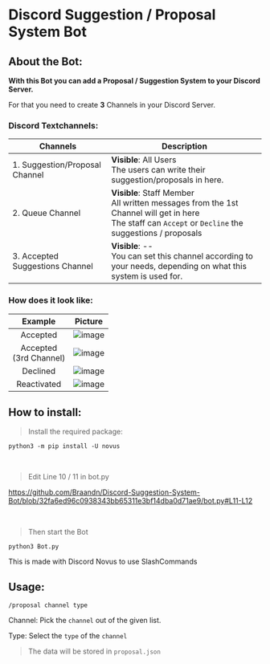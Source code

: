 # Discord Suggestion / Proposal System Bot

## About the Bot:
**With this Bot you can add a Proposal / Suggestion System to your Discord Server.**

For that you need to create **3** Channels in your Discord Server.


### Discord Textchannels:

| Channels  | Description |
| ------------- | ------------- |
| 1. Suggestion/Proposal Channel  | **Visible**: All Users <br> The users can write their suggestion/proposals in here.|
| 2. Queue Channel  | **Visible**: Staff Member <br> All written messages from the 1st Channel will get in here <br> The staff can `Accept` or `Decline` the suggestions / proposals |
| 3. Accepted Suggestions Channel | **Visible**: -- <br> You can set this channel according to your needs, depending on what this system is used for.|

### How does it look like:

| Example  | Picture |
| :---: | :---: |
| Accepted  | ![image](https://user-images.githubusercontent.com/5453796/167943569-efaec8c5-1546-432d-9446-7707807772e4.png)  |
| Accepted <br> (3rd Channel) | ![image](https://user-images.githubusercontent.com/5453796/167943973-0b3e0170-e395-4dcd-b083-60b19aca174d.png) |
| Declined  | ![image](https://user-images.githubusercontent.com/5453796/167943134-0a0a23c1-2330-44c7-a678-078b0ec64b5b.png) |
| Reactivated | ![image](https://user-images.githubusercontent.com/5453796/167943513-a6e646de-951b-424e-8a24-9a99d911aeb1.png) |





## How to install:
> Install the required package: 
```
python3 -m pip install -U novus
```
<br>

> Edit Line 10 / 11 in bot.py 

https://github.com/Braandn/Discord-Suggestion-System-Bot/blob/32fa6ed96c0938343bb65311e3bf14dba0d71ae9/bot.py#L11-L12

<br>

> Then start the Bot
```
python3 Bot.py
```

This is made with Discord Novus to use SlashCommands

## Usage:
```
/proposal channel type
```

Channel: Pick the `channel` out of the given list.

Type: Select the `type` of the `channel`

> The data will be stored in `proposal.json`
